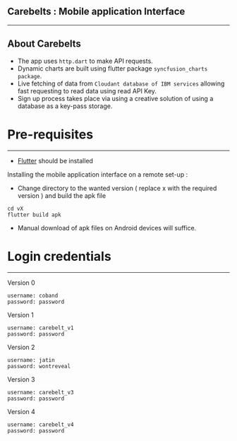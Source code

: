 ## Carebelts : Mobile application Interface
-----------------------------------------------------------------



## About Carebelts

- The app uses ```http.dart``` to make API requests.
- Dynamic charts are built using flutter package ```syncfusion_charts package```.
- Live fetching of data from ```Cloudant database of IBM services``` allowing fast requesting to read data using read API Key.
- Sign up process takes place via using a creative solution of using a database as a key-pass storage.



# Pre-requisites
-----------------------------------------------------------------

- [Flutter](https://flutter.dev/) should be installed

Installing the mobile application interface on a remote set-up :
- Change directory to the wanted version ( replace x with the required version ) and build the apk file
```
cd vX
flutter build apk
```
- Manual download of apk files on Android devices will suffice. 

# Login credentials
------------------------------------------------------------------


Version 0
```
username: coband
password: password
```

Version 1
```
username: carebelt_v1
password: password
```

Version 2
```
username: jatin
password: wontreveal
```

Version 3
```
username: carebelt_v3
password: password
```

Version 4
```
username: carebelt_v4
password: password

```
